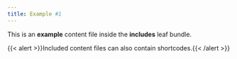 ```yaml
---
title: Example #1
---
```


This is an **example** content file inside the **includes** leaf bundle.

{{< alert >}}Included content files can also contain shortcodes.{{< /alert >}}


